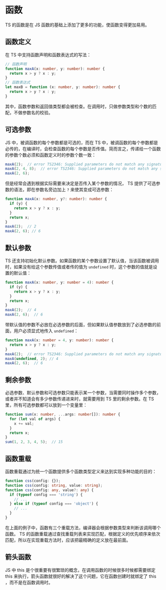 # 函数

TS 的函数是在 JS 函数的基础上添加了更多的功能，使函数变得更加易用。

## 函数定义

在 TS 中支持函数声明和函数表达式的写法：

```ts
// 函数声明
function maxA(x: number, y: number): number {
  return x > y ? x : y;
}
// 函数表达式
let maxB = function (x: number, y: number): number {
  return x > y ? x : y;
}
```

其中，函数参数和返回值类型都会被检查。在调用时，只做参数类型和个数的匹配，不做参数名的校验。

## 可选参数

JS 中，被调函数的每个参数都是可选的，而在 TS 中，被调函数的每个参数都是必传的，在编译时，会检查函数的每个参数是否传值。简而言之，传递给一个函数的参数个数必须和函数定义时的参数个数一致：

```ts
maxA(2);  // error TS2346: Supplied parameters do not match any signature of call target.
maxA(2, 4, 8);  // error TS2346: Supplied parameters do not match any signature of call target.
maxA(2, 6);
```

但是经常会遇到根据实际需要来决定是否传入某个参数的情况， TS 提供了可选参数的语法，即在参数名旁边加上 `?` 来使其变成可选参数：

```ts
function maxA(x: number, y?: number): number {
  if (y) {
    return x > y ? x : y;
  }
  return x;
}
maxA(2);  // 2
maxA(2, 6); // 6
``` 

## 默认参数

TS 还支持初始化默认参数。如果函数的某个参数设置了默认值，当该函数被调用时，如果没有给这个参数传值或者传的值为 `undefined` 时，这个参数的值就是设置的默认值：

```ts
function maxA(x: number, y: number = 4): number {
  if (y) {
    return x > y ? x : y;
  }
  return x;
}
maxA(2);  // 4
maxA(2, 6);  // 6
```

带默认值的参数不必放在必选参数的后面，但如果默认值参数放到了必选参数的前面，用户必须显式地传入 `undefined`：

```ts
function maxA(x: number = 4, y: number): number {
  return x > y ? x : y;
}
maxA(2);  // error TS2346: Supplied parameters do not match any signature of call target.
maxA(undefined, 2); // 4
maxA(2, 6);  // 6
```

## 剩余参数

必选参数、默认参数和可选参数只能表示某一个参数，当需要同时操作多个参数，或者并不知道会有多少参数传递进来时，就需要用到 TS 里的剩余参数。在 TS 里，所有可选参数都可以放到一个变量里：

```ts
function sum(x: number, ...args: number[]): number {
  for (let val of args) {
    x += val;
  }
  return x;
}
sum(1, 2, 3, 4, 5);  // 15
```

## 函数重载

函数重载通过为统一个函数提供多个函数类型定义来达到实现多种功能的目的：

```ts
function css(config: {});
function css(config: string, value: string);
function css(config: any, value?: any) {
  if (typeof config === 'string') {
    // ...
  } else if (typeof config === 'object') {
    // ...
  }
}
```

在上面的例子中，函数有三个重载方法，编译器会根据参数类型来判断该调用哪个函数。 TS 的函数重载通过查找重载列表来实现匹配，根据定义的优先顺序来依次匹配，所以在实现重载方法时，应该把最精确的定义放在最前面。

## 箭头函数

JS 中 this 是个很重要有很繁琐的概念，在调用函数的时候很多时候都需要绑定 this 来执行，箭头函数就很好的解决了这个问题，它在函数创建时就绑定了 this ，而不是在函数调用时。